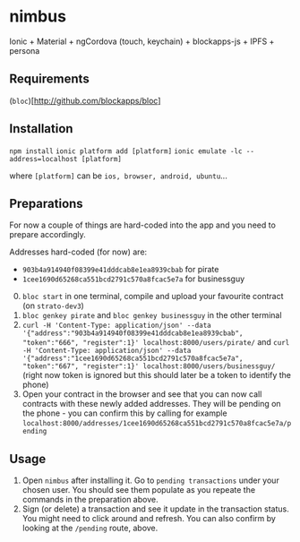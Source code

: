 # nimbus

Ionic + Material + ngCordova (touch, keychain) + blockapps-js + IPFS + persona

## Requirements

(`bloc`)[http://github.com/blockapps/bloc]

## Installation

`npm install`
`ionic platform add [platform]`
`ionic emulate -lc --address=localhost [platform]`

where `[platform]` can be `ios, browser, android, ubuntu`...

## Preparations

For now a couple of things are hard-coded into the app and you need to prepare accordingly.

Addresses hard-coded (for now) are: 
- `903b4a914940f08399e41dddcab8e1ea8939cbab` for pirate
- `1cee1690d65268ca551bcd2791c570a8fcac5e7a` for businessguy

0. `bloc start` in one terminal, compile and upload your favourite contract (on `strato-dev3`)
1. `bloc genkey pirate` and `bloc genkey businessguy` in the other terminal
2. `curl -H 'Content-Type: application/json' --data '{"address":"903b4a914940f08399e41dddcab8e1ea8939cbab", "token":"666", "register":1}' localhost:8000/users/pirate/` and `curl -H 'Content-Type: application/json' --data '{"address":"1cee1690d65268ca551bcd2791c570a8fcac5e7a", "token":"667", "register":1}' localhost:8000/users/businessguy/` (right now token is ignored but this should later be a token to identify the phone)
3. Open your contract in the browser and see that you can now call contracts with these newly added addresses. They will be pending on the phone - you can confirm this by calling for example `localhost:8000/addresses/1cee1690d65268ca551bcd2791c570a8fcac5e7a/pending`

## Usage

1. Open `nimbus` after installing it. Go to `pending transactions` under your chosen user. You should see them populate as you repeate the commands in the preparation above.
2. Sign (or delete) a transaction and see it update in the transaction status. You might need to click around and refresh. You can also confirm by looking at the `/pending` route, above.
